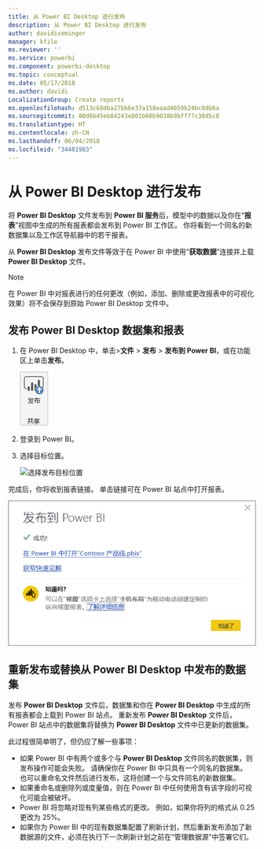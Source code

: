 ```yaml
---
title: 从 Power BI Desktop 进行发布
description: 从 Power BI Desktop 进行发布
author: davidiseminger
manager: kfile
ms.reviewer: ''
ms.service: powerbi
ms.component: powerbi-desktop
ms.topic: conceptual
ms.date: 05/17/2018
ms.author: davidi
LocalizationGroup: Create reports
ms.openlocfilehash: d513c68dba27bb6e37a158eaad4059b24bc8db6a
ms.sourcegitcommit: 80d6b45eb84243e801b60b9038b9bff77c30d5c8
ms.translationtype: HT
ms.contentlocale: zh-CN
ms.lasthandoff: 06/04/2018
ms.locfileid: "34481983"
---
```

# <a name="publish-from-power-bi-desktop"></a>从 Power BI Desktop 进行发布
将 **Power BI Desktop** 文件发布到 **Power BI 服务**后，模型中的数据以及你在“**报表**”视图中生成的所有报表都会发布到 Power BI 工作区。 你将看到一个同名的新数据集以及工作区导航器中的若干报表。

从 **Power BI Desktop** 发布文件等效于在 Power BI 中使用“**获取数据**”连接并上载 **Power BI Desktop** 文件。

> [!NOTE]
> 在 Power BI 中对报表进行的任何更改（例如，添加、删除或更改报表中的可视化效果）将不会保存到原始 Power BI Desktop 文件中。
> 
> 

## <a name="to-publish-a-power-bi-desktop-dataset-and-reports"></a>发布 Power BI Desktop 数据集和报表
1. 在 Power BI Desktop 中，单击\>**文件** \> **发布** \> **发布到 Power BI**，或在功能区上单击**发布**。  

   ![“发布”按钮](media/desktop-upload-desktop-files/pbid_publish_publishbutton.png)

2. 登录到 Power BI。
3. 选择目标位置。

   ![选择发布目标位置](media/desktop-upload-desktop-files/pbid_publish_select_destination.png)

完成后，你将收到报表链接。 单击链接可在 Power BI 站点中打开报表。

![发布成功对话框](media/desktop-upload-desktop-files/pbid_publish_success.png)

## <a name="re-publish-or-replace-a-dataset-published-from-power-bi-desktop"></a>重新发布或替换从 Power BI Desktop 中发布的数据集
发布 **Power BI Desktop** 文件后，数据集和你在 **Power BI Desktop** 中生成的所有报表都会上载到 Power BI 站点。 重新发布 **Power BI Desktop** 文件后，Power BI 站点中的数据集将替换为 **Power BI Desktop** 文件中已更新的数据集。

此过程很简单明了，但仍应了解一些事项：

* 如果 Power BI 中有两个或多个与 **Power BI Desktop** 文件同名的数据集，则发布操作可能会失败。 请确保你在 Power BI 中只具有一个同名的数据集。 也可以重命名文件然后进行发布，这将创建一个与文件同名的新数据集。
* 如果重命名或删除列或度量值，则在 Power BI 中任何使用含有该字段的可视化可能会被破坏。 
* Power BI 将忽略对现有列某些格式的更改。 例如，如果你将列的格式从 0.25 更改为 25%。
* 如果你为 Power BI 中的现有数据集配置了刷新计划，然后重新发布添加了新数据源的文件，必须在执行下一次刷新计划之前在“管理数据源”中签署它们。

